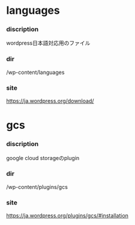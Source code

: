 # languages
### discription
wordpress日本語対応用のファイル
### dir
/wp-content/languages
### site
https://ja.wordpress.org/download/

# gcs
### discription
google cloud storageのplugin
### dir
/wp-content/plugins/gcs
### site
https://ja.wordpress.org/plugins/gcs/#installation
